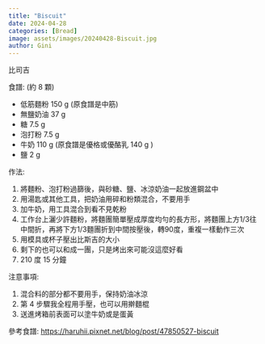 ```yaml
---
title: "Biscuit"
date: 2024-04-28
categories: [Bread]
image: assets/images/20240428-Biscuit.jpg
author: Gini
---
```

比司吉

食譜: (約 8 顆)
- 低筋麵粉 150 g (原食譜是中筋)
- 無鹽奶油 37 g
- 糖 7.5 g
- 泡打粉 7.5 g
- 牛奶 110 g (原食譜是優格或優酪乳 140 g )
- 鹽 2 g

作法:
1. 將麵粉、泡打粉過篩後，與砂糖、鹽、冰涼奶油一起放進鋼盆中
2. 用湯匙或其他工具，把奶油用碎和粉類混合，不要用手
3. 加牛奶，用工具混合到看不見乾粉
4. 工作台上灑少許麵粉，將麵團簡單壓成厚度均勻的長方形，將麵團上方1/3往中間折，再將下方1/3麵團折到中間按壓後，轉90度，重複一樣動作三次
5. 用模具或杯子壓出比斯吉的大小
6. 剩下的也可以和成一團，只是烤出來可能沒這麼好看
7. 210 度 15 分鐘

注意事項:
1. 混合料的部分都不要用手，保持奶油冰涼
2. 第 4 步驟我全程用手壓，也可以用擀麵棍
3. 送進烤箱前表面可以塗牛奶或是蛋黃


<p style="overflow-wrap: anywhere;">參考食譜:
<a href="https://haruhii.pixnet.net/blog/post/47850527-biscuit" target="_blank">https://haruhii.pixnet.net/blog/post/47850527-biscuit
</a>
</p>
